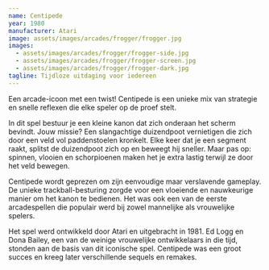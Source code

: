 ```yaml
---
name: Centipede
year: 1980
manufacturer: Atari
image: assets/images/arcades/frogger/frogger.jpg
images:
  - assets/images/arcades/frogger/frogger-side.jpg
  - assets/images/arcades/frogger/frogger-screen.jpg
  - assets/images/arcades/frogger/frogger-dark.jpg
tagline: Tijdloze uitdaging voor iedereen
---
```


Een arcade-icoon met een twist! Centipede is een unieke mix van strategie en snelle reflexen die elke speler op de proef stelt.

In dit spel bestuur je een kleine kanon dat zich onderaan het scherm bevindt. Jouw missie? Een slangachtige duizendpoot
vernietigen die zich door een veld vol paddenstoelen kronkelt. Elke keer dat je een segment raakt, splitst de
duizendpoot zich op en beweegt hij sneller. Maar pas op: spinnen, vlooien en schorpioenen maken het je extra lastig terwijl
ze door het veld bewegen.

Centipede wordt geprezen om zijn eenvoudige maar verslavende gameplay. De unieke trackball-besturing zorgde voor een
vloeiende en nauwkeurige manier om het kanon te bedienen. Het was ook een van de eerste arcadespellen die populair werd
bij zowel mannelijke als vrouwelijke spelers.

Het spel werd ontwikkeld door Atari en uitgebracht in 1981. Ed Logg en Dona Bailey, een van de weinige vrouwelijke
ontwikkelaars in die tijd, stonden aan de basis van dit iconische spel. Centipede was een groot succes en kreeg later
verschillende sequels en remakes.